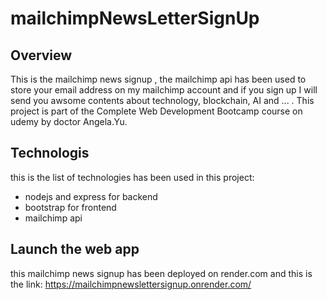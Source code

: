 # mailchimpNewsLetterSignUp

## Overview 
This is the mailchimp news signup , the mailchimp api has been used to store your email address on my mailchimp account and if you sign up I will send you awsome contents about technology, blockchain, AI and ... . This project is part of the Complete Web Development Bootcamp course on udemy by doctor Angela.Yu.

## Technologis
this is the list of technologies has been used in this project:
  * nodejs and express for backend
  * bootstrap for frontend
  * mailchimp api

## Launch the web app
this mailchimp news signup has been deployed on render.com and this is the link:
https://mailchimpnewslettersignup.onrender.com/
